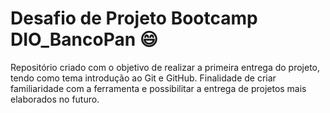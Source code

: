 # Desafio de Projeto Bootcamp DIO_BancoPan :smile:
Repositório criado com o objetivo de realizar a primeira entrega do projeto, tendo como tema introdução ao Git e GitHub.
Finalidade de criar familiaridade com a ferramenta e possibilitar a entrega de projetos mais elaborados no futuro.
